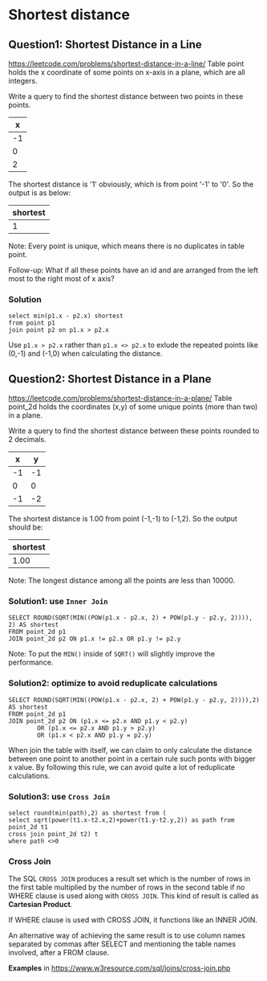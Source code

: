 # Shortest distance
## Question1: Shortest Distance in a Line
https://leetcode.com/problems/shortest-distance-in-a-line/
Table point holds the x coordinate of some points on x-axis in a plane, which are all integers.
 

Write a query to find the shortest distance between two points in these points.
 

| x   |
|-----|
| -1  |
| 0   |
| 2   |
 

The shortest distance is '1' obviously, which is from point '-1' to '0'. So the output is as below:
 

| shortest|
|---------|
| 1       |
 

Note: Every point is unique, which means there is no duplicates in table point.
 

Follow-up: What if all these points have an id and are arranged from the left most to the right most of x axis?
### Solution
```
select min(p1.x - p2.x) shortest
from point p1
join point p2 on p1.x > p2.x
```
Use  ```p1.x > p2.x``` rather than ```p1.x <> p2.x``` to exlude the repeated points like (0,-1) and (-1,0) when calculating the distance.
## Question2: Shortest Distance in a Plane
https://leetcode.com/problems/shortest-distance-in-a-plane/
Table point_2d holds the coordinates (x,y) of some unique points (more than two) in a plane.
 

Write a query to find the shortest distance between these points rounded to 2 decimals.
 

| x  | y  |
|----|----|
| -1 | -1 |
| 0  | 0  |
| -1 | -2 |
 

The shortest distance is 1.00 from point (-1,-1) to (-1,2). So the output should be:
 

| shortest |
|----------|
| 1.00     |
 

Note: The longest distance among all the points are less than 10000.
 
### Solution1: use ```Inner Join```
```
SELECT ROUND(SQRT(MIN((POW(p1.x - p2.x, 2) + POW(p1.y - p2.y, 2)))), 2) AS shortest
FROM point_2d p1
JOIN point_2d p2 ON p1.x != p2.x OR p1.y != p2.y
```
Note: To put the ```MIN()``` inside of ```SQRT()``` will slightly improve the performance.
### Solution2: optimize to avoid reduplicate calculations
```
SELECT ROUND(SQRT(MIN((POW(p1.x - p2.x, 2) + POW(p1.y - p2.y, 2)))),2) AS shortest
FROM point_2d p1
JOIN point_2d p2 ON (p1.x <= p2.x AND p1.y < p2.y)
        OR (p1.x <= p2.x AND p1.y > p2.y)
        OR (p1.x < p2.x AND p1.y = p2.y)
```
When join the table with itself, we can claim to only calculate the distance between one point to another point in a certain rule such ponts with bigger x value. 
By following this rule, we can avoid quite a lot of reduplicate calculations.
### Solution3: use ```Cross Join```
```
select round(min(path),2) as shortest from (
select sqrt(power(t1.x-t2.x,2)+power(t1.y-t2.y,2)) as path from point_2d t1
cross join point_2d t2) t
where path <>0
```
###  Cross Join
The SQL ```CROSS JOIN``` produces a result set which is the number of rows in the first table multiplied by the number of rows in the second table if no WHERE clause is used along with ```CROSS JOIN```.
This kind of result is called as **Cartesian Product**.

If WHERE clause is used with CROSS JOIN, it functions like an INNER JOIN.

An alternative way of achieving the same result is to use column names separated by commas after SELECT and mentioning the table names involved, after a FROM clause.

**Examples** in
https://www.w3resource.com/sql/joins/cross-join.php




